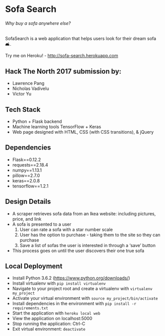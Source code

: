 # Sofa Search

###### Why buy a sofa anywhere else?

SofaSearch is a web application that helps users look for their dream sofa 🛋.

Try me on Heroku! - http://sofa-search.herokuapp.com

## Hack The North 2017 submission by:
* Lawrence Pang
* Nicholas Vadivelu 
* Victor Yu

## Tech Stack
* Python + Flask backend
* Machine learning tools TensorFlow + Keras
* Web page designed with HTML, CSS (with CSS transitions), & jQuery

## Dependencies
* Flask==0.12.2
* requests==2.18.4
* numpy==1.13.1
* pillow==2.7.0
* keras==2.0.8
* tensorflow==1.2.1

## Design Details
* A scraper retrieves sofa data from an Ikea website: including pictures, price, and link
* A sofa is presented to a user
  1. User can rate a sofa with a star number scale 
  2. User has the option to purchase - taking them to the site so they can purchase
  3. Save a list of sofas the user is interested in through a ‘save’ button
* This process goes on until the user discovers their one true sofa

## Local Deployment
* Install Python 3.6.2 (https://www.python.org/downloads/)
* Install virtualenv with ```pip install virtualenv```
* Navigate to your project root and create a virtualenv with ```virtualenv my_project```
* Activate your virtual environment with ```source my_project/bin/activate```
* Install dependencies in the environment with ```pip install -r requirements.txt```
* Start the application with ```heroku local web```
* View the application on localhost:5000
* Stop running the application: Ctrl-C
* Exit virtual environment: ```deactivate```
